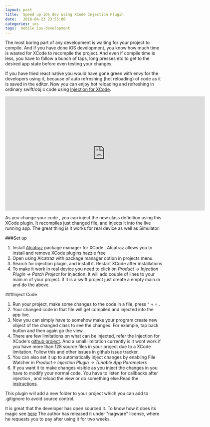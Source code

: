 ```yaml
---
layout: post
title:  Speed up iOS dev using XCode Injection Plugin
date:   2016-04-23 23:55:00
categories: ios
tags:  mobile ios-development
---
```


The most boring part of any development is waiting for your project to compile.
And if you have done iOS development, you know how much time is wasted for XCode to recompile
the project. And even if compile time is less, you have to follow a bunch of taps, long presses 
etc to get to the desired app state before even testing your changes.

If you have tried react native you would have gone green with envy for the developers using it,
because of auto refreshing (hot reloading) of code as it is saved in the editor. Now you can enjoy hot reloading and 
refreshing in ordinary swift/obj c code using [Injection for XCode](http://injectionforxcode.com/).

<iframe src="https://player.vimeo.com/video/50137444" width="640" height="366" frameborder="0" webkitallowfullscreen mozallowfullscreen allowfullscreen></iframe>

As you change your code , you can inject the new class definition using this XCode plugin. 
It recompiles just changed file, and injects it into the live running app.
The great thing is it works for real device as well as  Simulator.

###Set up


  1. Install [Alcatraz](http://alcatraz.io/) package manager for XCode . Alcatraz allows you to install and remove XCode plugins hazzle free
  2. Open using Alcatraz with  package manager option in projects menu. 
  3. Search for injection plugin, and install it. Restart XCode after installations
  4. To make it work in real device you need to click on *Product -> Injection Plugin -> Patch Project* for Injection. It will add couple of lines to 
     your main.m of your project. If it is a swift project just create a empty main.m and do the above.

###Inject Code


  1. Run your project, make some changes to the code in a file, press ^ + = . 
  2. Your changed code in that file will get compiled and injected into the app live.
  3. Now you can simply have to somehow make your program create new object of the changed class to see the changes. For example, tap back button and then again go the view.
  4. There are few limitations on what can be injected, refer the Injection for XCode's [github project](https://github.com/johnno1962/injectionforxcode). And a small limitation currently is it wont work if you have more than 128 source files in your project due to a XCode limitation. Follow this and other issues in github issue tracker.
  5. You can also set it up to automatically inject changes by enabling File Watcher in *Product-> Injection Plugin -> Tunable App Parameters* 
  6. If you want it to make changes visible as you inject the changes in you have to modify your normal code. You have to  listen for callbacks after injection , and reload the view or do something else.Read the [instructions](https://github.com/johnno1962/injectionforxcode#callbacks-in-your-code).


This plugin will add a new folder to your project which you can add to .gitignore to avoid source control.

It is great that the developer has open sourced it. To know how it does its magic see [here](https://github.com/johnno1962/injectionforxcode#how-it-works)
The author has released it under "nagware" license, where he requests you to pay after using it for two weeks.

